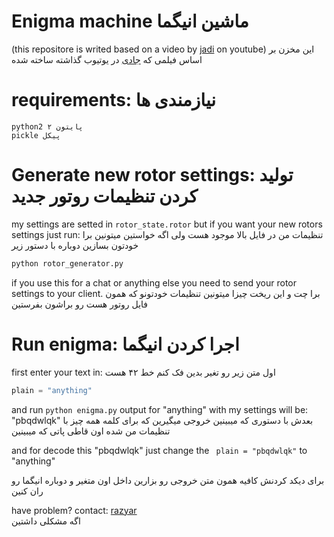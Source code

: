# Enigma machine ماشین انیگما
(this repositore is writed based on a video by [jadi](https://github.com/jadijadi) on youtube)
این مخزن بر اساس فیلمی که [جادی](https://github.com/jadijadi) در یوتیوب گذاشته ساخته شده

# requirements: نیازمندی ها

```
python2 پایتون ۲
pickle پیکل
```

# Generate new rotor settings: تولید کردن تنظیمات روتور جدید
my settings are setted in `rotor_state.rotor` but if you want your new rotors settings just run:
تنظیمات من در فایل بالا موجود هست ولی اگه خواستین میتونین برا خودتون بسازین دوباره با دستور زیر
```bash
python rotor_generator.py
```
if you use this for a chat or anything else you need to send your rotor settings to your client.
برا چت و این ریخت چیزا میتونین تنظیمات خودتونو که همون فایل روتور هست رو براشون بفرستین

# Run enigma: اجرا کردن انیگما
first enter your text in: اول متن زیر رو تغیر بدین فک کنم خط ۴۲ هست
```python
plain = "anything"
```
and run `python enigma.py` output for "anything" with my settings will be: "pbqdwlqk"
بعدش با دستوری که میبینین خروجی میگیرین که برای کلمه همه چیز با تنظیمات من شده اون قاطی پاتی که میبینین

and for decode this "pbqdwlqk" just change the ` plain = "pbqdwlqk"` to "anything"

برای دیکد کردنش کافیه همون متن خروجی رو بزارین داخل اون متغیر و دوباره انیگما رو ران کنین 

have problem? contact: [razyar](https://khoderazyar.ir)  
اگه مشکلی داشتین


